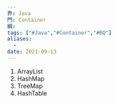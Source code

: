 ```yaml
---
界: Java
門: Container
綱: 
tags: ["#Java","#Container","#BQ"]
aliases:
  - 
date: 2021-09-13
---
```


1. ArrayList
2. HashMap
3. TreeMap
4. HashTable